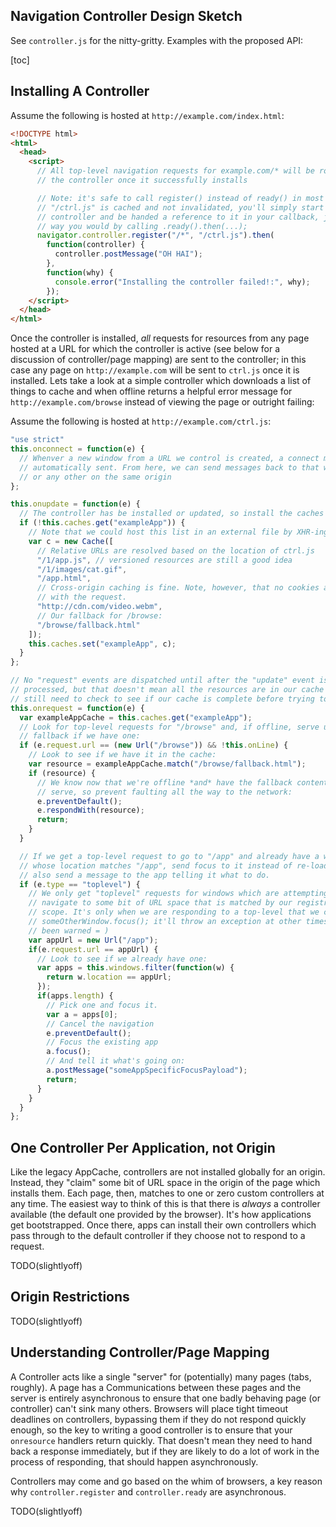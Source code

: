 <h2>Navigation Controller Design Sketch</h2>

See `controller.js` for the nitty-gritty. Examples with the proposed API:

[toc]

## Installing A Controller

Assume the following is hosted at `http://example.com/index.html`:

```html
<!DOCTYPE html>
<html>
  <head>
    <script>
      // All top-level navigation requests for example.com/* will be routed to
      // the controller once it successfully installs

      // Note: it's safe to call register() instead of ready() in most cases. If
      // "/ctrl.js" is cached and not invalidated, you'll simply start up the
      // controller and be handed a reference to it in your callback, just the same
      // way you would by calling .ready().then(...);
      navigator.controller.register("/*", "/ctrl.js").then(
        function(controller) {
          controller.postMessage("OH HAI");
        },
        function(why) {
          console.error("Installing the controller failed!:", why);
        });
    </script>
  </head>
</html>
```

Once the controller is installed, *all* requests for resources from any page hosted at a URL for which the controller is active (see below for a discussion of controller/page mapping) are sent to the controller; in this case any page on `http://example.com` will be sent to `ctrl.js` once it is installed. Lets take a look at a simple controller which downloads a list of things to cache and when offline returns a helpful error message for `http://example.com/browse` instead of viewing the page or outright failing:

Assume the following is hosted at `http://example.com/ctrl.js`:

```js
"use strict"
this.onconnect = function(e) {
  // Whenver a new window from a URL we control is created, a connect message is
  // automatically sent. From here, we can send messages back to that window
  // or any other on the same origin
};

this.onupdate = function(e) {
  // The controller has be installed or updated, so install the caches we need:
  if (!this.caches.get("exampleApp")) {
    // Note that we could host this list in an external file by XHR-ing it in.
    var c = new Cache([
      // Relative URLs are resolved based on the location of ctrl.js
      "/1/app.js", // versioned resources are still a good idea
      "/1/images/cat.gif",
      "/app.html",
      // Cross-origin caching is fine. Note, however, that no cookies are sent
      // with the request.
      "http://cdn.com/video.webm",
      // Our fallback for /browse:
      "/browse/fallback.html"
    ]);
    this.caches.set("exampleApp", c);
  }
};

// No "request" events are dispatched until after the "update" event is
// processed, but that doesn't mean all the resources are in our cache yet. We
// still need to check to see if our cache is complete before trying to use it.
this.onrequest = function(e) {
  var exampleAppCache = this.caches.get("exampleApp");
  // Look for top-level requests for "/browse" and, if offline, serve up the
  // fallback if we have one:
  if (e.request.url == (new Url("/browse")) && !this.onLine) {
    // Look to see if we have it in the cache:
    var resource = exampleAppCache.match("/browse/fallback.html");
    if (resource) {
      // We know now that we're offline *and* have the fallback content to
      // serve, so prevent faulting all the way to the network:
      e.preventDefault();
      e.respondWith(resource);
      return;
    }
  }

  // If we get a top-level request to go to "/app" and already have a window
  // whose location matches "/app", send focus to it instead of re-loading it,
  // also send a message to the app telling it what to do.
  if (e.type == "toplevel") {
    // We only get "toplevel" requests for windows which are attempting to
    // navigate to some bit of URL space that is matched by our registration
    // scope. It's only when we are responding to a top-level that we can call
    // someOtherWindow.focus(); it'll throw an exception at other times. You have
    // been warned = )
    var appUrl = new Url("/app");
    if(e.request.url == appUrl) {
      // Look to see if we already have one:
      var apps = this.windows.filter(function(w) {
        return w.location == appUrl;
      });
      if(apps.length) {
        // Pick one and focus it.
        var a = apps[0];
        // Cancel the navigation
        e.preventDefault();
        // Focus the existing app
        a.focus();
        // And tell it what's going on:
        a.postMessage("someAppSpecificFocusPayload");
        return;
      }
    }
  }
};

```
## One Controller Per Application, not Origin

Like the legacy AppCache, controllers are not installed globally for an origin. Instead, they "claim" some bit of URL space in the origin of the page which installs them. Each page, then, matches to one or zero custom controllers at any time. The easiest way to think of this is that there is *always* a controller available (the default one provided by the browser). It's how applications get bootstrapped. Once there, apps can install their own controllers which pass through to the default controller if they choose not to respond to a request.

TODO(slightlyoff)

## Origin Restrictions

TODO(slightlyoff)

## Understanding Controller/Page Mapping

A Controller acts like a single "server" for (potentially) many pages (tabs, roughly). A page has a  Communications between these pages and the server is entirely asynchronous to ensure that one badly behaving page (or controller) can't sink many others. Browsers will place tight timeout deadlines on controllers, bypassing them if they do not respond quickly enough, so the key to writing a good controller is to ensure that your `onresource` handlers return quickly. That doesn't mean they need to hand back a response immediately, but if they are likely to do a lot of work in the process of responding, that should happen asynchronously.

Controllers may come and go based on the whim of browsers, a key reason why `controller.register` and `controller.ready` are asynchronous.

TODO(slightlyoff)
